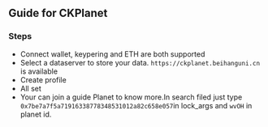 ## Guide for CKPlanet
### Steps 
- Connect  wallet, keypering and ETH are both supported
- Select a dataserver to store your data. `https://ckplanet.beihanguni.cn` is available
- Create profile
- All set
- Your can join a guide Planet to know more.In search filed just type `0x7be7a7f5a71916338778348531012a82c658e057`in lock_args and `wvOH` in planet id.

